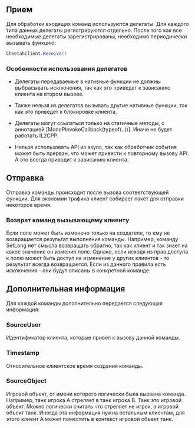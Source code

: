 ## Прием

Для обработки входящих команд используются делегаты. Для каждого типа данных делегаты регистрируются отдельно. После
того как все необходимые делегаты зарегистрированы, необходимо периодически вызывать функцию:

```csharp
CheetahClient.Receive()
```

### Особенности использования делегатов

- Делегаты передаваемые в нативные функции не должны выбрасывать исключения, так как это приведет к зависанию клиента на
  втором вызове.

- Также нельзя из делегатов вызывать другие нативные функции, так как это приведет к блокировке клиента.

- Делегаты могут ссылаться только на статичные методы, с аннотацией \[MonoPInvokeCallback(typeof(..))\]. Иначе не будет
  работать IL2CPP.

- Нельзя использовать API из async, так как обработчик события может быть прерван, что может привести к повторному
  вызову API. А это всегда приводит к зависанию клиента.

## Отправка

Отправка команды происходит после вызова соответствующей функции. Для экономии трафика клиент собирает пакет для
отправки некоторое время.

### Возврат команд вызывающему клиенту

Если поле может быть изменено только на создателе, то ему не возвращается результат выполнения команды. Например,
команду SetLong нет смысла возвращать обратно, так как клиент и так знает на какое значение он изменил поле. Однако,
если исходя из прав доступа к полю может быть доступ на изменение у других клиентов - то результат всегда возвращается.
Если из данного правила есть исключения - они будут описаны в конкретной команде.

## Дополнительная информация

Для каждой команды дополнительно передается следующая информация:

### SourceUser

Идентификатор клиента, которые привел к вызову данной команды.

### Timestamp

Относительное клиентское время создания команды.

### SourceObject

Игровой объект, от имени которого логически была вызвана команда. Например, танк игрока A стреляет в танк игрока B. Танк
это игровой объект. Можно логически считать что стреляет не игрок, а игровой объект танк. Иногда эта информация нужна
остальным клиентам, для этого клиент A может поместить в контекст игровой объект танк.
